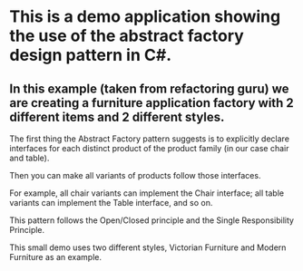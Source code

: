# This is a demo application showing the use of the abstract factory design pattern in C#.

## In this example (taken from refactoring guru) we are creating a furniture application factory with 2 different items and 2 different styles.

The first thing the Abstract Factory pattern suggests is to explicitly declare interfaces for each distinct product of the product family (in our case chair and table).

Then you can make all variants of products follow those interfaces.

For example, all chair variants can implement the Chair interface; all table variants can implement the Table interface, and so on.

This pattern follows the Open/Closed principle and the Single Responsibility Principle.

This small demo uses two different styles, Victorian Furniture and Modern Furniture as an example.
